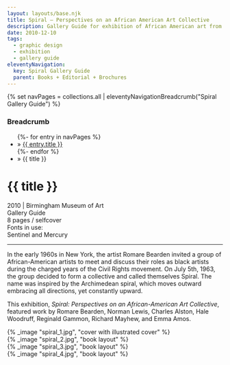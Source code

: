 ```yaml
---
layout: layouts/base.njk
title: Spiral – Perspectives on an African American Art Collective
description: Gallery Guide for exhibition of African American art from the Spiral Collective.
date: 2010-12-10
tags:
  - graphic design
  - exhibition
  - gallery guide
eleventyNavigation:
  key: Spiral Gallery Guide
  parent: Books + Editorial + Brochures
---
```

{% set navPages = collections.all | eleventyNavigationBreadcrumb("Spiral Gallery Guide") %}
<div class="breadcrumb">
    <h3 class="visually-hidden">Breadcrumb</h3>
	<ul class="nav">
            {%- for entry in navPages %}
		<li class="nav-item"{% if entry.url == page.url %} class="active-breadcrumb"{% endif %}> » <a href="{{ entry.url }}">{{ entry.title }}</a></li>
  	    	{%- endfor %}
	    <li class="nav-item"><active-breadcrumb>» {{ title }}</active-breadcrumb></li>
	</ul>
</div>
<div class="container">
  <div class="row"></div>
	<div class="row">
		<div class="col-4 col-4-md col-4-lg">
			<h1>{{ title }}</h1>
			<figcaption>2010 | Birmingham Museum of Art</figcaption>
            <figcaption>Gallery Guide</br>8 pages / selfcover</figcaption>
			<figcaption>Fonts in use:</br>Sentinel and Mercury</figcaption>
			<hr>
		    	<p>In the early 1960s in New York, the artist Romare Bearden invited a group of African-American artists to meet and discuss their roles as black artists during the charged years of the Civil Rights movement. On July 5th, 1963, the group decided to form a collective and called themselves Spiral. The name was inspired by the Archimedean spiral, which moves outward embracing all directions, yet constantly upward.</P>
				<p>This exhibition, <em>Spiral: Perspectives on an African-American Art Collective</em>, featured work by Romare Bearden, Norman Lewis, Charles Alston, Hale Woodruff, Reginald Gammon, Richard Mayhew, and Emma Amos.</p>
		</div>
        <div class="col"></div>
		<div class="col-6 col-6-md col-6-lg">
			{% _image "spiral_1.jpg", "cover with illustrated cover" %}
		</div>
	</div>
	<div class="row">
		<div class="col">
            {% _image "spiral_2.jpg", "book layout" %}
        </div>
		<div class="col">
            {% _image "spiral_3.jpg", "book layout" %}
        </div>
  	</div>
	<div class="row">
		<div class="col">
            {% _image "spiral_4.jpg", "book layout" %}
		</div>
		<div class="col"></div>
  	</div>
</div>